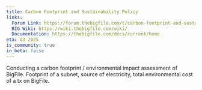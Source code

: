 ```yaml
---
title: Carbon Footprint and Sustainability Policy
links:
  Forum Link: https://forum.thebigfile.com/t/carbon-footprint-and-sustainability-policy/44
  BIG Wiki: https://wiki.thebigfile.com/wiki/
  Documentation: https://thebigfile.com/docs/current/home
eta: Q3 2025
is_community: true
in_beta: false
---
```


Conducting a carbon footprint / environmental impact assessment of BigFile. Footprint of a subnet, source of electricity, total environmental cost of a tx on BigFile.